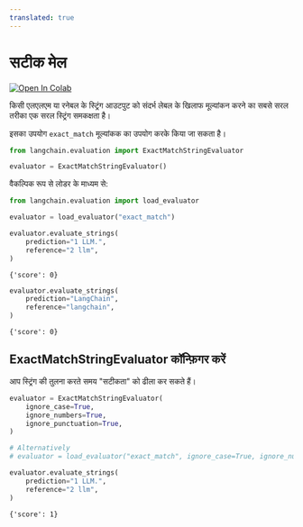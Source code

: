 ```yaml
---
translated: true
---
```


# सटीक मेल

[![Open In Colab](https://colab.research.google.com/assets/colab-badge.svg)](https://colab.research.google.com/github/langchain-ai/langchain/blob/master/docs/docs/guides/evaluation/string/exact_match.ipynb)

किसी एलएलएम या रनेबल के स्ट्रिंग आउटपुट को संदर्भ लेबल के खिलाफ मूल्यांकन करने का सबसे सरल तरीका एक सरल स्ट्रिंग समकक्षता है।

इसका उपयोग `exact_match` मूल्यांकक का उपयोग करके किया जा सकता है।

```python
from langchain.evaluation import ExactMatchStringEvaluator

evaluator = ExactMatchStringEvaluator()
```

वैकल्पिक रूप से लोडर के माध्यम से:

```python
from langchain.evaluation import load_evaluator

evaluator = load_evaluator("exact_match")
```

```python
evaluator.evaluate_strings(
    prediction="1 LLM.",
    reference="2 llm",
)
```

```output
{'score': 0}
```

```python
evaluator.evaluate_strings(
    prediction="LangChain",
    reference="langchain",
)
```

```output
{'score': 0}
```

## ExactMatchStringEvaluator कॉन्फ़िगर करें

आप स्ट्रिंग की तुलना करते समय "सटीकता" को ढीला कर सकते हैं।

```python
evaluator = ExactMatchStringEvaluator(
    ignore_case=True,
    ignore_numbers=True,
    ignore_punctuation=True,
)

# Alternatively
# evaluator = load_evaluator("exact_match", ignore_case=True, ignore_numbers=True, ignore_punctuation=True)
```

```python
evaluator.evaluate_strings(
    prediction="1 LLM.",
    reference="2 llm",
)
```

```output
{'score': 1}
```
